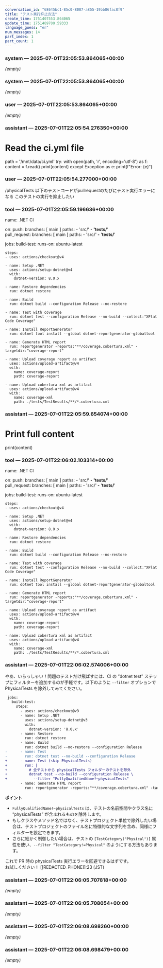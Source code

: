 ```yaml
---
conversation_id: "68645bc1-85c0-8007-a855-19bb86fac8f9"
title: "テスト実行抑止方法"
create_time: 1751407553.864065
update_time: 1751409700.59333
language_guess: "en"
num_messages: 14
part_index: 1
part_count: 1
---
```


### system — 2025-07-01T22:05:53.864065+00:00

_(empty)_

### system — 2025-07-01T22:05:53.864065+00:00

_(empty)_

### user — 2025-07-01T22:05:53.864065+00:00

_(empty)_

### assistant — 2025-07-01T22:05:54.276350+00:00

# Read the ci.yml file
path = '/mnt/data/ci.yml'
try:
    with open(path, 'r', encoding='utf-8') as f:
        content = f.read()
        print(content)
except Exception as e:
    print(f"Error: {e}")

### user — 2025-07-01T22:05:54.277000+00:00

/physicalTests 以下のテストコードがpullrequestのたびにテスト実行エラーになる
このテストの実行を抑止したい

### tool — 2025-07-01T22:05:59.196636+00:00

name: .NET CI

on:
  push:
    branches: [ main ]
    paths:
      - 'src/**'
      - 'tests/**'    
  pull_request:
    branches: [ main ]
    paths:
      - 'src/**'
      - 'tests/**'

jobs:
  build-test:
    runs-on: ubuntu-latest

    steps:
    - uses: actions/checkout@v4

    - name: Setup .NET
      uses: actions/setup-dotnet@v4
      with:
        dotnet-version: 8.0.x

    - name: Restore dependencies
      run: dotnet restore

    - name: Build
      run: dotnet build --configuration Release --no-restore

    - name: Test with coverage
      run: dotnet test --configuration Release --no-build --collect:"XPlat Code Coverage"

    - name: Install ReportGenerator
      run: dotnet tool install --global dotnet-reportgenerator-globaltool

    - name: Generate HTML report
      run: reportgenerator -reports:"**/coverage.cobertura.xml" -targetdir:"coverage-report"

    - name: Upload coverage report as artifact
      uses: actions/upload-artifact@v4
      with:
        name: coverage-report
        path: coverage-report

    - name: Upload cobertura xml as artifact
      uses: actions/upload-artifact@v4
      with:
        name: coverage-xml
        path: ./tests/TestResults/**/*.cobertura.xml

### assistant — 2025-07-01T22:05:59.654074+00:00

# Print full content
print(content)

### tool — 2025-07-01T22:06:02.103314+00:00

name: .NET CI

on:
  push:
    branches: [ main ]
    paths:
      - 'src/**'
      - 'tests/**'    
  pull_request:
    branches: [ main ]
    paths:
      - 'src/**'
      - 'tests/**'

jobs:
  build-test:
    runs-on: ubuntu-latest

    steps:
    - uses: actions/checkout@v4

    - name: Setup .NET
      uses: actions/setup-dotnet@v4
      with:
        dotnet-version: 8.0.x

    - name: Restore dependencies
      run: dotnet restore

    - name: Build
      run: dotnet build --configuration Release --no-restore

    - name: Test with coverage
      run: dotnet test --configuration Release --no-build --collect:"XPlat Code Coverage"

    - name: Install ReportGenerator
      run: dotnet tool install --global dotnet-reportgenerator-globaltool

    - name: Generate HTML report
      run: reportgenerator -reports:"**/coverage.cobertura.xml" -targetdir:"coverage-report"

    - name: Upload coverage report as artifact
      uses: actions/upload-artifact@v4
      with:
        name: coverage-report
        path: coverage-report

    - name: Upload cobertura xml as artifact
      uses: actions/upload-artifact@v4
      with:
        name: coverage-xml
        path: ./tests/TestResults/**/*.cobertura.xml

### assistant — 2025-07-01T22:06:02.574006+00:00

やあ、いらっしゃい！問題のテストだけ飛ばすには、CI の “dotnet test” ステップにフィルターを追加するのが手軽です。以下のように `--filter` オプションで PhysicalTests を除外してみてください。

```diff
 jobs:
   build-test:
     steps:
       - uses: actions/checkout@v3
       - name: Setup .NET
         uses: actions/setup-dotnet@v3
         with:
           dotnet-version: '8.0.x'
       - name: Restore
         run: dotnet restore
       - name: Build
         run: dotnet build --no-restore --configuration Release
-      - name: Test
-        run: dotnet test --no-build --configuration Release
+      - name: Test (skip PhysicalTests)
+        run: |
+          # 全テストから physicalTests フォルダーのテストを除外
+          dotnet test --no-build --configuration Release \
+            --filter "FullyQualifiedName!~physicalTests"
       - name: Generate HTML report
         run: reportgenerator -reports:"**/coverage.cobertura.xml" -targetdir:"coverage-report"
```

**ポイント**  
- `FullyQualifiedName!~physicalTests` は、テストの名前空間やクラス名に “physicalTests” が含まれるものを除外します。  
- もしクラスやメソッド名ではなく、テストプロジェクト単位で除外したい場合は、テストプロジェクトのファイル名に特徴的な文字列を含め、同様にフィルターを設定できます。  
- さらに細かく制御したい場合は、テストの `[TestCategory("Physical")]` 属性を使い、`--filter "TestCategory!=Physical"` のようにする方法もあります。

これで PR 時の physicalTests 実行エラーを回避できるはずです。  
お試しください！  [[REDACTED_PHONE]]:23 (JST)

### assistant — 2025-07-01T22:06:05.707818+00:00

_(empty)_

### assistant — 2025-07-01T22:06:05.708054+00:00

_(empty)_

### assistant — 2025-07-01T22:06:08.698260+00:00

_(empty)_

### assistant — 2025-07-01T22:06:08.698479+00:00

_(empty)_

